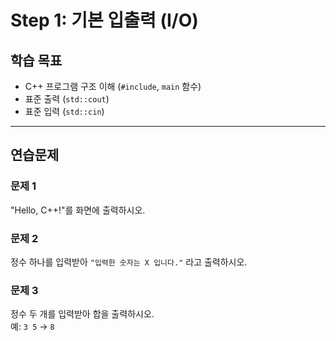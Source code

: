 # Step 1: 기본 입출력 (I/O)

## 학습 목표
- C++ 프로그램 구조 이해 (`#include`, `main` 함수)
- 표준 출력 (`std::cout`)
- 표준 입력 (`std::cin`)

---

## 연습문제

### 문제 1
"Hello, C++!"를 화면에 출력하시오.

### 문제 2
정수 하나를 입력받아 `"입력한 숫자는 X 입니다."` 라고 출력하시오.

### 문제 3
정수 두 개를 입력받아 합을 출력하시오.  
예: `3 5` → `8`